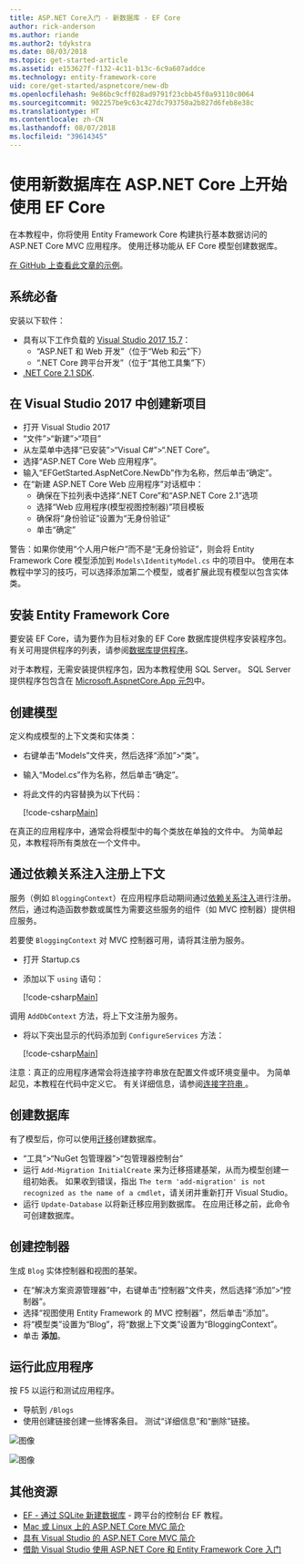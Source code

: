 ```yaml
---
title: ASP.NET Core入门 - 新数据库 - EF Core
author: rick-anderson
ms.author: riande
ms.author2: tdykstra
ms.date: 08/03/2018
ms.topic: get-started-article
ms.assetid: e153627f-f132-4c11-b13c-6c9a607addce
ms.technology: entity-framework-core
uid: core/get-started/aspnetcore/new-db
ms.openlocfilehash: 9e86bc9cff028ad9791f23cbb45f0a93110c0064
ms.sourcegitcommit: 902257be9c63c427dc793750a2b827d6feb8e38c
ms.translationtype: HT
ms.contentlocale: zh-CN
ms.lasthandoff: 08/07/2018
ms.locfileid: "39614345"
---
```

# <a name="getting-started-with-ef-core-on-aspnet-core-with-a-new-database"></a>使用新数据库在 ASP.NET Core 上开始使用 EF Core

在本教程中，你将使用 Entity Framework Core 构建执行基本数据访问的 ASP.NET Core MVC 应用程序。 使用迁移功能从 EF Core 模型创建数据库。

[在 GitHub 上查看此文章的示例](https://github.com/aspnet/EntityFramework.Docs/tree/master/samples/core/GetStarted/AspNetCore/EFGetStarted.AspNetCore.NewDb)。

## <a name="prerequisites"></a>系统必备

安装以下软件：

* 具有以下工作负载的 [Visual Studio 2017 15.7](https://www.visualstudio.com/downloads/)：
  * “ASP.NET 和 Web 开发”（位于“Web 和云”下）
  * “.NET Core 跨平台开发”（位于“其他工具集”下）
* [.NET Core 2.1 SDK](https://www.microsoft.com/net/download/core).

## <a name="create-a-new-project-in-visual-studio-2017"></a>在 Visual Studio 2017 中创建新项目

* 打开 Visual Studio 2017
* “文件”>“新建”>“项目”
* 从左菜单中选择“已安装”>“Visual C#”>“.NET Core”。
* 选择“ASP.NET Core Web 应用程序”。
* 输入“EFGetStarted.AspNetCore.NewDb”作为名称，然后单击“确定”。
* 在“新建 ASP.NET Core Web 应用程序”对话框中：
  * 确保在下拉列表中选择“.NET Core”和“ASP.NET Core 2.1”选项
  * 选择“Web 应用程序(模型视图控制器)”项目模板
  * 确保将“身份验证”设置为“无身份验证”
  * 单击“确定” 

警告：如果你使用“个人用户帐户”而不是“无身份验证”，则会将 Entity Framework Core 模型添加到 `Models\IdentityModel.cs` 中的项目中。 使用在本教程中学习的技巧，可以选择添加第二个模型，或者扩展此现有模型以包含实体类。

## <a name="install-entity-framework-core"></a>安装 Entity Framework Core

要安装 EF Core，请为要作为目标对象的 EF Core 数据库提供程序安装程序包。 有关可用提供程序的列表，请参阅[数据库提供程序](../../providers/index.md)。 

对于本教程，无需安装提供程序包，因为本教程使用 SQL Server。 SQL Server 提供程序包包含在 [Microsoft.AspnetCore.App 元包](https://docs.microsoft.com/en-us/aspnet/core/fundamentals/metapackage-app?view=aspnetcore-2.1)中。

## <a name="create-the-model"></a>创建模型

定义构成模型的上下文类和实体类：

* 右键单击“Models”文件夹，然后选择“添加”>“类”。
* 输入“Model.cs”作为名称，然后单击“确定”。
* 将此文件的内容替换为以下代码：

  [!code-csharp[Main](../../../../samples/core/GetStarted/AspNetCore/EFGetStarted.AspNetCore.NewDb/Models/Model.cs)]

在真正的应用程序中，通常会将模型中的每个类放在单独的文件中。 为简单起见，本教程将所有类放在一个文件中。

## <a name="register-your-context-with-dependency-injection"></a>通过依赖关系注入注册上下文

服务（例如 `BloggingContext`）在应用程序启动期间通过[依赖关系注入](http://docs.asp.net/en/latest/fundamentals/dependency-injection.html)进行注册。 然后，通过构造函数参数或属性为需要这些服务的组件（如 MVC 控制器）提供相应服务。

若要使 `BloggingContext` 对 MVC 控制器可用，请将其注册为服务。

* 打开 Startup.cs
* 添加以下 `using` 语句：

  [!code-csharp[Main](../../../../samples/core/GetStarted/AspNetCore/EFGetStarted.AspNetCore.NewDb/Startup.cs#AddedUsings)]

调用 `AddDbContext` 方法，将上下文注册为服务。

* 将以下突出显示的代码添加到 `ConfigureServices` 方法：

  [!code-csharp[Main](../../../../samples/core/GetStarted/AspNetCore/EFGetStarted.AspNetCore.NewDb/Startup.cs?name=ConfigureServices&highlight=13-14)]

注意：真正的应用程序通常会将连接字符串放在配置文件或环境变量中。 为简单起见，本教程在代码中定义它。 有关详细信息，请参阅[连接字符串 ](../../miscellaneous/connection-strings.md)。

## <a name="create-the-database"></a>创建数据库

有了模型后，你可以使用[迁移](https://docs.microsoft.com/aspnet/core/data/ef-mvc/migrations#introduction-to-migrations)创建数据库。

* “工具”>“NuGet 包管理器”>“包管理器控制台”
* 运行 `Add-Migration InitialCreate` 来为迁移搭建基架，从而为模型创建一组初始表。 如果收到错误，指出 `The term 'add-migration' is not recognized as the name of a cmdlet`，请关闭并重新打开 Visual Studio。
* 运行 `Update-Database` 以将新迁移应用到数据库。 在应用迁移之前，此命令可创建数据库。

## <a name="create-a-controller"></a>创建控制器

生成 `Blog` 实体控制器和视图的基架。

* 在“解决方案资源管理器”中，右键单击“控制器”文件夹，然后选择“添加”>“控制器”。
* 选择“视图使用 Entity Framework 的 MVC 控制器”，然后单击“添加”。
* 将“模型类”设置为“Blog”，将“数据上下文类”设置为“BloggingContext”。
* 单击 **添加**。


## <a name="run-the-application"></a>运行此应用程序

按 F5 以运行和测试应用程序。

* 导航到 `/Blogs`
* 使用创建链接创建一些博客条目。 测试“详细信息”和“删除”链接。

![图像](_static/create.png)

![图像](_static/index-new-db.png)

## <a name="additional-resources"></a>其他资源

* [EF - 通过 SQLite 新建数据库](xref:core/get-started/netcore/new-db-sqlite) - 跨平台的控制台 EF 教程。
* [Mac 或 Linux 上的 ASP.NET Core MVC 简介](https://docs.microsoft.com/aspnet/core/tutorials/first-mvc-app-xplat/index)
* [具有 Visual Studio 的 ASP.NET Core MVC 简介](https://docs.microsoft.com/aspnet/core/tutorials/first-mvc-app/index)
* [借助 Visual Studio 使用 ASP.NET Core 和 Entity Framework Core 入门](https://docs.microsoft.com/aspnet/core/data/ef-mvc/index)
